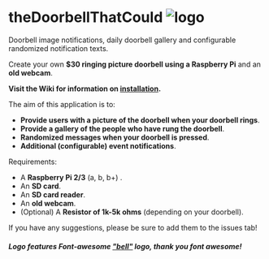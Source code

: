 # theDoorbellThatCould   ![logo](https://i.imgur.com/aGICZEF.png)
 

  Doorbell image notifications, daily doorbell gallery and configurable randomized notification texts.

Create your own **$30 ringing picture doorbell using a Raspberry Pi** and an **old webcam**.


**Visit the Wiki for information on [installation](https://github.com/couldbejake/theDoorbellThatCould/wiki/).**

The aim of this application is to:
- **Provide users with a picture of the doorbell when your doorbell rings**.
- **Provide a gallery of the people who have rung the doorbell**.
- **Randomized messages when your doorbell is pressed**.
- **Additional (configurable) event notifications**.

Requirements:
- A **Raspberry Pi 2/3** (a, b, b+) .
- An **SD card**.
- An **SD card reader**.
- An **old webcam**.
- (Optional) A **Resistor of 1k-5k ohms** (depending on your doorbell).

If you have any suggestions, please be sure to add them to the issues tab!

 ##### Logo features Font-awesome ["bell"](https://github.com/couldbejake/theDoorbellThatCould/wiki/) logo, thank you font awesome!
